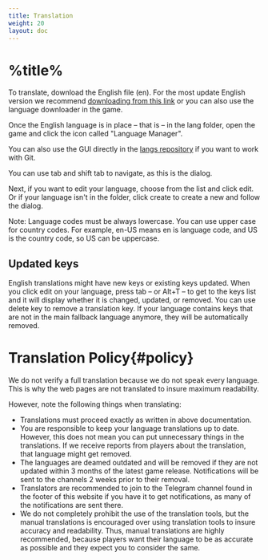 ```yaml
---
title: Translation
weight: 20
layout: doc
---
```

# %title%
To translate, download the English file (en). For the most update English version we recommend [downloading from this link](https://github.com/gamemgh/langs/releases/download/lang/en.json) or you can also use the language downloader in the game.

Once the English language is in place – that is – in the lang folder, open the game and click the icon called "Language Manager".

You can also use the GUI directly in the [langs repository](https://github.com/gamemgh/langs) if you want to work with Git.

You can use tab and shift tab to navigate, as this is the dialog.

Next, if you want to edit your language, choose from the list and click edit. Or if your language isn't in the folder, click create to create a new and follow the dialog.

Note: Language codes must be always lowercase. You can use upper case for country codes. For example, en-US means en is language code, and US is the country code, so US can be uppercase.

## Updated keys
English translations might have new keys or existing keys updated. When you click edit on your language, press tab – or Alt+T – to get to the keys list and it will display whether it is changed, updated, or removed. You can use delete key to remove a translation key. If your language contains keys that are not in the main fallback language anymore, they will be automatically removed.

# Translation Policy{#policy}
We do not verify a full translation because we do not speak every language. This is why the web pages are not translated to insure maximum readability.

However, note the following things when translating:
- Translations must proceed exactly as written in above documentation.
- You  are responsible to keep your language translations up to date. However, this does not mean you can put unnecessary things in the translations. If we receive reports from players about the translation, that language might get removed.
- The languages are deamed outdated and will be removed if they are not updated within 3 months of the latest game release. Notifications will be sent to the channels 2 weeks prior to their removal.
- Translators are recommended to join to the Telegram channel found in the footer of this website if you have it to get notifications, as many of the notifications are sent there.
- We do not completely prohibit the use of the translation tools, but the manual translations is encouraged over using translation tools to insure accuracy and readability. Thus, manual translations are highly recommended, because players want their language to be as accurate as possible and they expect you to consider the same.
